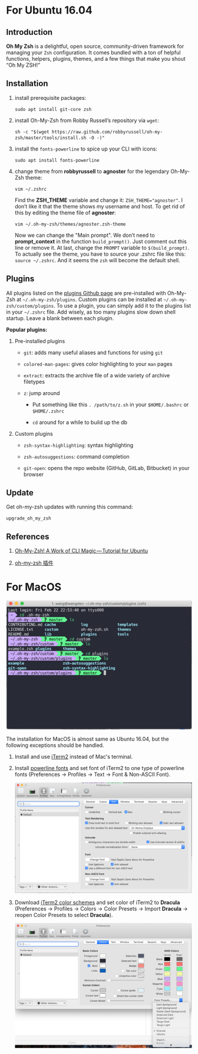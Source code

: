 # For Ubuntu 16.04

## Introduction

**Oh My Zsh** is a delightful, open source, community-driven framework for managing your `Zsh` configuration. It comes bundled with a ton of helpful functions, helpers, plugins, themes, and a few things that make you shout “Oh My ZSH!”

## Installation

1. install prerequisite packages:

    ```
    sudo apt install git-core zsh
    ```

2. install Oh-My-Zsh from Robby Russell’s repository via `wget`:

    ```
    sh -c "$(wget https://raw.github.com/robbyrussell/oh-my-zsh/master/tools/install.sh -O -)"
    ```

3. install the `fonts-powerline` to spice up your CLI with icons:

    ```
    sudo apt install fonts-powerline
    ```

4. change theme from **robbyrussell** to **agnoster** for the legendary Oh-My-Zsh theme:

    ```
    vim ~/.zshrc
    ```

    Find the **ZSH_THEME** variable and change it: `ZSH_THEME="agnoster"`. I don’t like it that the theme shows my username and host. To get rid of this by editing the theme file of **agnoster**:
    
    ```
    vim ~/.oh-my-zsh/themes/agnoster.zsh-theme
    ```
    
    Now we can change the "Main prompt". We don’t need to **prompt_context** in the function `build_prompt()`. Just comment out this line or remove it. At last, change the `PROMPT` variable to `$(build_prompt)`. To actually see the theme, you have to source your .zshrc file like this: `source ~/.zshrc`. And it seems the `zsh` will become the default shell.

## Plugins

All plugins listed on the [plugins Github page](https://github.com/robbyrussell/oh-my-zsh/tree/master/plugins) are pre-installed with Oh-My-Zsh at `~/.oh-my-zsh/plugins`. Custom plugins can be installed at `~/.oh-my-zsh/custom/plugins`. To use a plugin, you can simply add it to the plugins list in your `~/.zshrc` file. Add wisely, as too many plugins slow down shell startup. Leave a blank between each plugin.

**Popular plugins:**

1. Pre-installed plugins

    - `git`: adds many useful aliases and functions for using `git`

    - `colored-man-pages`: gives color highlighting to your `man` pages

    - `extract`: extracts the archive file of a wide variety of archive filetypes

    - `z`: jump around

        - Put something like this `. /path/to/z.sh` in your `$HOME/.bashrc` or `$HOME/.zshrc`

        - `cd` around for a while to build up the db

2. Custom plugins

    - `zsh-syntax-highlighting`: syntax highlighting

    - `zsh-autosuggestions`: command completion

    - `git-open`: opens the repo website (GitHub, GitLab, Bitbucket) in your browser

## Update

Get oh-my-zsh updates with running this command:

```
upgrade_oh_my_zsh
```

## References

1. [Oh-My-Zsh! A Work of CLI Magic — Tutorial for Ubuntu](https://medium.com/wearetheledger/oh-my-zsh-made-for-cli-lovers-installation-guide-3131ca5491fb)

2. [oh-my-zsh 插件](https://hufangyun.com/2017/zsh-plugin/)

# For MacOS

![](../img/oh-my-zsh/zsh_on_mac.png?raw=true)

The installation for MacOS is almost same as Ubuntu 16.04, but the following exceptions should be handled.

1. Install and use [iTerm2](https://www.iterm2.com/) instead of Mac's terminal.

2. Install [powerline fonts](https://github.com/powerline/fonts) and set font of iTerm2 to one type of powerline fonts (Preferences -> Profiles -> Text -> Font & Non-ASCII Font).

    ![](../img/oh-my-zsh/set_powerline_font.png?raw=true)

3. Download [iTerm2 color schemes](https://github.com/mbadolato/iTerm2-Color-Schemes) and set color of iTerm2 to **Dracula** (Preferences -> Profiles -> Colors -> Color Presets -> Import **Dracula** -> reopen Color Presets to select **Dracula**).

    ![](../img/oh-my-zsh/set_Dracula_color_scheme.png?raw=true)
